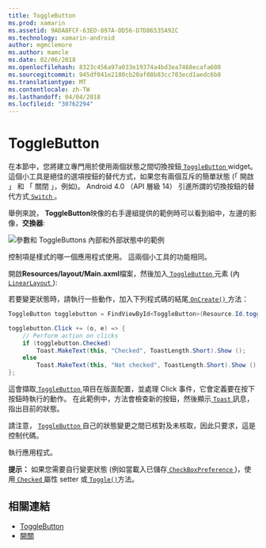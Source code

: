 ```yaml
---
title: ToggleButton
ms.prod: xamarin
ms.assetid: 9ADA8FCF-63ED-897A-DD56-D7D86535A92C
ms.technology: xamarin-android
author: mgmclemore
ms.author: mamcle
ms.date: 02/06/2018
ms.openlocfilehash: 8323c456a97a033e19374a4bd3ea7468ecafa608
ms.sourcegitcommit: 945df041e2180cb20af08b83cc703ecd1aedc6b0
ms.translationtype: MT
ms.contentlocale: zh-TW
ms.lasthandoff: 04/04/2018
ms.locfileid: "30762294"
---
```

# <a name="togglebutton"></a>ToggleButton

在本節中，您將建立專門用於使用兩個狀態之間切換按鈕[ `ToggleButton` ](https://developer.xamarin.com/api/type/Android.Widget.ToggleButton/) widget。 這個小工具是絕佳的選項按鈕的替代方式，如果您有兩個互斥的簡單狀態 (「 開啟 」 和 「 關閉 」，例如)。 Android 4.0 （API 層級 14） 引進所謂的切換按鈕的替代方式[ `Switch` ](https://developer.xamarin.com/api/type/Android.Widget.Switch/)。

舉例來說， **ToggleButton**映像的右手邊組提供的範例時可以看到組中，左邊的影像，**交換器**:

![參數和 ToggleButtons 內部和外部狀態中的範例](toggle-button-images/togglebutton-switch.png)  

控制項是樣式的哪一個應用程式使用。 這兩個小工具的功能相同。

開啟**Resources/layout/Main.axml**檔案，然後加入[ `ToggleButton` ](https://developer.xamarin.com/api/type/Android.Widget.ToggleButton/)元素 (內[ `LinearLayout` ](https://developer.xamarin.com/api/type/Android.Widget.LinearLayout/)):

若要變更狀態時，請執行一些動作，加入下列程式碼的結尾[ `OnCreate()` ](https://developer.xamarin.com/api/member/Android.App.Activity.OnCreate/p/Android.OS.Bundle/Android.OS.PersistableBundle)方法：

```csharp
ToggleButton togglebutton = FindViewById<ToggleButton>(Resource.Id.togglebutton);

togglebutton.Click += (o, e) => {
    // Perform action on clicks
    if (togglebutton.Checked)
        Toast.MakeText(this, "Checked", ToastLength.Short).Show ();
    else
        Toast.MakeText(this, "Not checked", ToastLength.Short).Show ();
};
```

這會擷取[ `ToggleButton` ](https://developer.xamarin.com/api/type/Android.Widget.ToggleButton/)項目在版面配置，並處理 Click 事件，它會定義要在按下按鈕時執行的動作。 在此範例中，方法會檢查新的按鈕，然後顯示[ `Toast` ](https://developer.xamarin.com/api/type/Android.Widget.Toast/)訊息，指出目前的狀態。

請注意， [ `ToggleButton` ](https://developer.xamarin.com/api/type/Android.Widget.ToggleButton/)自己的狀態變更之間已核對及未核取，因此只要求，這是控制代碼。

執行應用程式。


**提示：** 如果您需要自行變更狀態 (例如當載入已儲存[ `CheckBoxPreference` ](https://developer.xamarin.com/api/type/Android.Preferences.CheckBoxPreference/))，使用[ `Checked` ](https://developer.xamarin.com/api/property/Android.Widget.CompoundButton.Checked/)屬性 setter 或[ `Toggle()`](https://developer.xamarin.com/api/member/Android.Widget.CompoundButton.Toggle/)方法。


## <a name="related-links"></a>相關連結

- [ToggleButton](http://developer.android.com/reference/android/widget/ToggleButton.html)
- [開關](http://developer.android.com/reference/android/widget/Switch.html)
